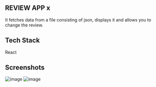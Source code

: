 ## REVIEW APP x
It fetches data from a file consisting of json, displays it and allows you to change the review.

## Tech Stack
React

## Screenshots

![image](https://user-images.githubusercontent.com/80277336/225044449-c48304b0-d348-4bbe-b986-592749d6d7b0.png)
![image](https://user-images.githubusercontent.com/80277336/225044515-24de682b-274a-402d-85b9-63f4827f5142.png)


